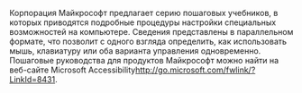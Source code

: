 <Token xmlns:xlink="http://www.w3.org/1999/xlink">Корпорация Майкрософт предлагает серию пошаговых учебников, в которых приводятся подробные процедуры настройки специальных возможностей на компьютере. Сведения представлены в параллельном формате, что позволит с одного взгляда определить, как использовать мышь, клавиатуру или оба варианта управления одновременно. Пошаговые руководства для продуктов Майкрософт можно найти на <externalLink xmlns="http://ddue.schemas.microsoft.com/authoring/2003/5"><linkText>веб-сайте Microsoft Accessibility</linkText><linkUri>http://go.microsoft.com/fwlink/?LinkId=8431</linkUri></externalLink>.</Token>

<!--HONumber=Jun16_HO4-->


